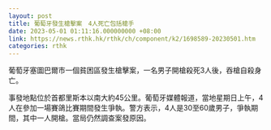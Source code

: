 ```yaml
---
layout: post
title: 葡萄牙發生槍擊案　4人死亡包括槍手
date: 2023-05-01 01:11:16.000000000 +08:00
link: https://news.rthk.hk/rthk/ch/component/k2/1698589-20230501.htm
categories: rthk
---
```


葡萄牙塞圖巴爾市一個貧困區發生槍擊案，一名男子開槍殺死3人後，吞槍自殺身亡。

事發地點位於首都里斯本以南大約45公里。葡萄牙媒體報道，當地星期日上午，4人在參加一場賽鴿比賽期間發生爭執。警方表示，4人是30至60歲男子，爭執期間，其中一人開槍。當局仍然調查案發原因。
